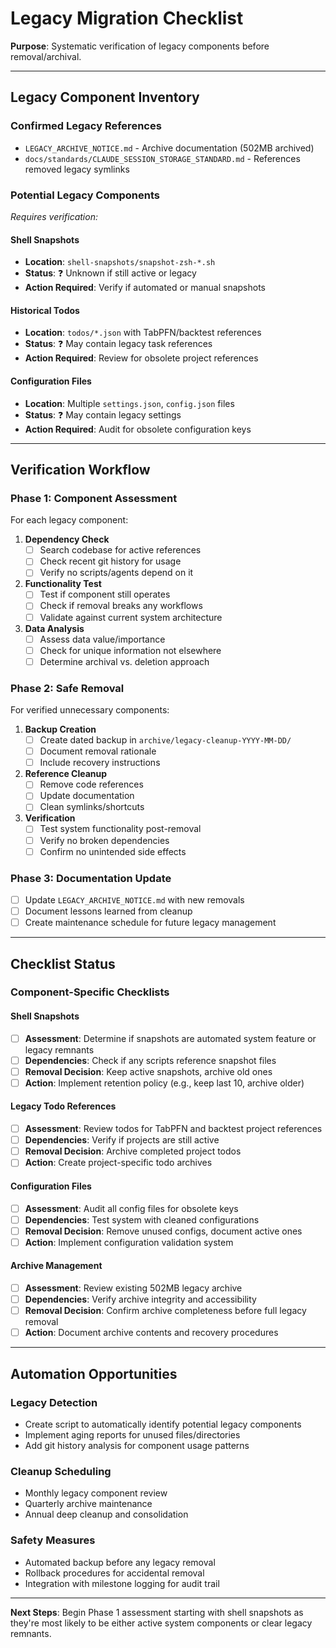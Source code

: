 # Legacy Migration Checklist

**Purpose**: Systematic verification of legacy components before removal/archival.

---

## **Legacy Component Inventory**

### **Confirmed Legacy References**

- `LEGACY_ARCHIVE_NOTICE.md` - Archive documentation (502MB archived)
- `docs/standards/CLAUDE_SESSION_STORAGE_STANDARD.md` - References removed legacy symlinks

### **Potential Legacy Components**

_Requires verification:_

#### Shell Snapshots

- **Location**: `shell-snapshots/snapshot-zsh-*.sh`
- **Status**: ❓ Unknown if still active or legacy
- **Action Required**: Verify if automated or manual snapshots

#### Historical Todos

- **Location**: `todos/*.json` with TabPFN/backtest references
- **Status**: ❓ May contain legacy task references
- **Action Required**: Review for obsolete project references

#### Configuration Files

- **Location**: Multiple `settings.json`, `config.json` files
- **Status**: ❓ May contain legacy settings
- **Action Required**: Audit for obsolete configuration keys

---

## **Verification Workflow**

### **Phase 1: Component Assessment**

For each legacy component:

1. **Dependency Check**
   - [ ] Search codebase for active references
   - [ ] Check recent git history for usage
   - [ ] Verify no scripts/agents depend on it

2. **Functionality Test**
   - [ ] Test if component still operates
   - [ ] Check if removal breaks any workflows
   - [ ] Validate against current system architecture

3. **Data Analysis**
   - [ ] Assess data value/importance
   - [ ] Check for unique information not elsewhere
   - [ ] Determine archival vs. deletion approach

### **Phase 2: Safe Removal**

For verified unnecessary components:

1. **Backup Creation**
   - [ ] Create dated backup in `archive/legacy-cleanup-YYYY-MM-DD/`
   - [ ] Document removal rationale
   - [ ] Include recovery instructions

2. **Reference Cleanup**
   - [ ] Remove code references
   - [ ] Update documentation
   - [ ] Clean symlinks/shortcuts

3. **Verification**
   - [ ] Test system functionality post-removal
   - [ ] Verify no broken dependencies
   - [ ] Confirm no unintended side effects

### **Phase 3: Documentation Update**

- [ ] Update `LEGACY_ARCHIVE_NOTICE.md` with new removals
- [ ] Document lessons learned from cleanup
- [ ] Create maintenance schedule for future legacy management

---

## **Checklist Status**

### **Component-Specific Checklists**

#### Shell Snapshots

- [ ] **Assessment**: Determine if snapshots are automated system feature or legacy remnants
- [ ] **Dependencies**: Check if any scripts reference snapshot files
- [ ] **Removal Decision**: Keep active snapshots, archive old ones
- [ ] **Action**: Implement retention policy (e.g., keep last 10, archive older)

#### Legacy Todo References

- [ ] **Assessment**: Review todos for TabPFN and backtest project references
- [ ] **Dependencies**: Verify if projects are still active
- [ ] **Removal Decision**: Archive completed project todos
- [ ] **Action**: Create project-specific todo archives

#### Configuration Files

- [ ] **Assessment**: Audit all config files for obsolete keys
- [ ] **Dependencies**: Test system with cleaned configurations
- [ ] **Removal Decision**: Remove unused configs, document active ones
- [ ] **Action**: Implement configuration validation system

#### Archive Management

- [ ] **Assessment**: Review existing 502MB legacy archive
- [ ] **Dependencies**: Verify archive integrity and accessibility
- [ ] **Removal Decision**: Confirm archive completeness before full legacy removal
- [ ] **Action**: Document archive contents and recovery procedures

---

## **Automation Opportunities**

### **Legacy Detection**

- Create script to automatically identify potential legacy components
- Implement aging reports for unused files/directories
- Add git history analysis for component usage patterns

### **Cleanup Scheduling**

- Monthly legacy component review
- Quarterly archive maintenance
- Annual deep cleanup and consolidation

### **Safety Measures**

- Automated backup before any legacy removal
- Rollback procedures for accidental removal
- Integration with milestone logging for audit trail

---

**Next Steps**: Begin Phase 1 assessment starting with shell snapshots as they're most likely to be either active system components or clear legacy remnants.
